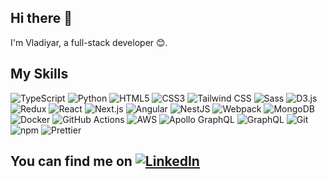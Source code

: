 ## Hi there 👋
I'm Vladiyar,
a full-stack developer 😊.

## My Skills

<img alt="TypeScript" src="https://img.shields.io/badge/TypeScript-007ACC?style=for-the-badge&logo=typescript&logoColor=white" /> <img alt="Python" src="https://img.shields.io/badge/Python-3776AB?style=for-the-badge&logo=python&logoColor=white" />
<img alt="HTML5" src="https://img.shields.io/badge/HTML5-E34F26?style=for-the-badge&logo=html5&logoColor=white" />
<img alt="CSS3" src="https://img.shields.io/badge/CSS3-1572B6?style=for-the-badge&logo=css3&logoColor=white" />
<img alt="Tailwind CSS" src="https://img.shields.io/badge/Tailwind%20CSS-38B2AC?style=for-the-badge&logo=tailwind-css&logoColor=white" />
<img alt="Sass" src="https://img.shields.io/badge/Sass-CC6699?style=for-the-badge&logo=sass&logoColor=white" />
<img alt="D3.js" src="https://img.shields.io/badge/D3.js-F9A03C?style=for-the-badge&logo=d3.js&logoColor=white" />
<img alt="Redux" src="https://img.shields.io/badge/Redux-593D88?style=for-the-badge&logo=redux&logoColor=white" />
<img alt="React" src="https://img.shields.io/badge/React-20232A?style=for-the-badge&logo=react&logoColor=61DAFB" /> 
<img alt="Next.js" src="https://img.shields.io/badge/Next.js-000000?style=for-the-badge&logo=next.js&logoColor=white" />
<img alt="Angular" src="https://img.shields.io/badge/Angular-DD0031?style=for-the-badge&logo=angular&logoColor=white" />
<img alt="NestJS" src="https://img.shields.io/badge/NestJS-e0234e?style=for-the-badge&logo=nestjs&logoColor=white" />
<img alt="Webpack" src="https://img.shields.io/badge/Webpack-8DD6F9?style=for-the-badge&logo=Webpack&logoColor=white" />
<img alt="MongoDB" src="https://img.shields.io/badge/MongoDB-4EA94B?style=for-the-badge&logo=mongodb&logoColor=white" />
<img alt="Docker" src="https://img.shields.io/badge/Docker-0db7ed?style=for-the-badge&logo=docker&logoColor=white" />
<img alt="GitHub Actions" src="https://img.shields.io/badge/GitHub%20Actions-2088FF?style=for-the-badge&logo=github-actions&logoColor=white" />
<img alt="AWS" src="https://img.shields.io/badge/Amazon%20AWS-232F3E?style=for-the-badge&logo=amazon-aws&logoColor=white" />
<img alt="Apollo GraphQL" src="https://img.shields.io/badge/Apollo%20GraphQL-311C87?style=for-the-badge&logo=apollo-graphql" />
<img alt="GraphQL" src="https://img.shields.io/badge/GraphQL-E10098?style=for-the-badge&logo=graphql&logoColor=white" />
<img alt="Git" src="https://img.shields.io/badge/Git-F05032?style=for-the-badge&logo=git&logoColor=white" />
<img alt="npm" src="https://img.shields.io/badge/npm-CB3837?style=for-the-badge&logo=npm&logoColor=white" />
<img alt="Prettier" src="https://img.shields.io/badge/Prettier-F7B93E?style=for-the-badge&logo=prettier&logoColor=white" />

## You can find me on <a href="https://www.linkedin.com/in/vladiyar-nadyozha-945726127/"><img alt="LinkedIn" src="https://img.shields.io/badge/LinkedIn-0077B5?style=for-the-badge&logo=linkedin&logoColor=white" /></a>

<!--
<img alt="Medium" src="https://img.shields.io/badge/Medium-12100E?style=for-the-badge&logo=medium&logoColor=white" />
**Vladiyar/Vladiyar** is a ✨ _special_ ✨ repository because its `README.md` (this file) appears on your GitHub profile.

Here are some ideas to get you started:

- 🔭 I’m currently working on ...
- 🌱 I’m currently learning ...
- 👯 I’m looking to collaborate on ...
- 🤔 I’m looking for help with ...
- 💬 Ask me about ...
- 📫 How to reach me: ...
- 😄 Pronouns: ...
- ⚡ Fun fact: ...
-->
